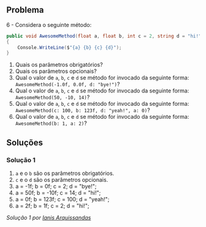## Problema

6 - Considera o seguinte método:

```cs
public void AwesomeMethod(float a, float b, int c = 2, string d = "hi!")
{
    Console.WriteLine($"{a} {b} {c} {d}");
}
```

1. Quais os parâmetros obrigatórios?
2. Quais os parâmetros opcionais?
3. Qual o valor de `a`, `b`, `c` e `d` se método for invocado da seguinte
forma: `AwesomeMethod(-1.0f, 0.0f, d: "bye!")`?
4. Qual o valor de `a`, `b`, `c` e `d` se método for invocado da seguinte
forma: `AwesomeMethod(50, -10, 14)`?
5. Qual o valor de `a`, `b`, `c` e `d` se método for invocado da seguinte
forma: `AwesomeMethod(c: 100, b: 123f, d: "yeah!", a: 0)`?
6. Qual o valor de `a`, `b`, `c` e `d` se método for invocado da seguinte
forma: `AwesomeMethod(b: 1, a: 2)`?
   
## Soluções

### Solução 1

1. `a` e o `b` são os parâmetros obrigatórios.
2. `c` e o `d` são os parâmetros opcionais.
3. a = -1f; b = 0f; c = 2; d = "bye!";
4. a = 50f; b = -10f; c = 14; d = "hi!";
5. a = 0f; b = 123f; c = 100; d = "yeah!";
6. a = 2f; b = 1f; c = 2; d = "hi!";

*Solução 1 por [Ianis Arquissandas](https://github.com/Insoel)*
